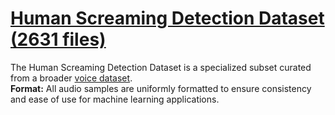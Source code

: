 <h1> <a href="https://www.kaggle.com/datasets/whats2000/human-screaming-detection-dataset">Human Screaming Detection Dataset (2631 files) </a> </h1>
The Human Screaming Detection Dataset is a specialized subset curated from a broader <a rel="noreferrer nofollow" aria-label="voice dataset (opens in a new tab)" target="_blank" href="https://research.google.com/audioset/index.html">voice dataset</a>.
<br> <b>Format:</b>
All audio samples are uniformly formatted to ensure consistency and ease of use for machine learning applications.